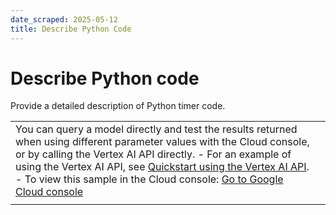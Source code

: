 ```yaml
---
date_scraped: 2025-05-12
title: Describe Python Code
---
```


# Describe Python code 

Provide a detailed description of Python timer code.

| | |
| --- | --- |
| You can query a model directly and test the results returned when using different parameter values with the Cloud console, or by calling the Vertex AI API directly. - For an example of using the Vertex AI API, see [Quickstart using the Vertex AI API](../../start/quickstarts/api-quickstart.md). - To view this sample in the Cloud console: [Go to Google Cloud console](https://console.cloud.google.com/vertex-ai/generative/language/prompt-examples/Describe%20Python%20code) | |
| | | | --- | | **System instructions** | | | You are a technical writer. | Prompt Freeform Could you please generate detailed documentation for the following Python code? I need a one-paragraph summary of the overall purpose of the code at the beginning and a thorough explanation of each function below it. ```python import tkinter as tk import time def start_timer(): global running if not running: update_timer() running = True def stop_timer(): global running if running: root.after_cancel(update_time) running = False def reset_timer(): global running, elapsed_time if running: root.after_cancel(update_time) running = False elapsed_time = 0 timer_label.config(text="00:00:00") def update_timer(): global elapsed_time, update_time elapsed_time += 1 timer_label.config(text=time.strftime('%H:%M:%S', time.gmtime(elapsed_time))) update_time = root.after(1000, update_timer) root = tk.Tk() root.title("Stopwatch") running = False elapsed_time = 0 timer_label = tk.Label(root, text="00:00:00", font=("Arial", 30)) timer_label.pack(pady=20) start_button = tk.Button(root, text="Start", command=start_timer, font=("Arial", 14)) start_button.pack(side="left", padx=20) stop_button = tk.Button(root, text="Stop", command=stop_timer, font=("Arial", 14)) stop_button.pack(side="left", padx=20) reset_button = tk.Button(root, text="Reset", command=reset_timer, font=("Arial", 14)) reset_button.pack(side="left", padx=20) root.mainloop() ``` Response This Python code implements a simple stopwatch application using the Tkinter library. The program creates a graphical user interface (GUI) with a timer display and buttons to start, stop, and reset the stopwatch. The timer updates every second, displaying elapsed time in HH:MM:SS format. The application utilizes global variables to manage the timer's state and elapsed time, ensuring consistent updates and control over the timer's functionality. Function Details: **1. `start_timer()`:** This function initiates the stopwatch timer. It first checks the `running` flag. If the stopwatch is not already running (`running` is False), it calls the `update_timer()` function to begin the timer update process and sets the `running` flag to True. This prevents multiple simultaneous timer instances. **2. `stop_timer()`:** This function halts the running stopwatch. It checks if the stopwatch is currently running (`running` is True). If so, it uses `root.after_cancel(update_time)` to cancel the scheduled `update_timer()` calls, effectively stopping the timer. Finally, it sets the `running` flag to False. **3. `reset_timer()`:** This function resets the stopwatch to its initial state. It first checks if the timer is running. If it is, it stops the timer using `stop_timer()`'s functionality. Then, it resets the `elapsed_time` variable to 0 and updates the `timer_label` to display "00:00:00", visually reflecting the reset. **4. `update_timer()`:** This function is the core of the timer's functionality. It's called recursively every 1000 milliseconds (1 second) to update the displayed time. It increments the `elapsed_time` variable by 1 second. `time.strftime('%H:%M:%S', time.gmtime(elapsed_time))` formats the `elapsed_time` into a user-friendly HH:MM:SS string. This formatted time is then displayed using `timer_label.config(text=...)`. Crucially, `root.after(1000, update_timer)` schedules the function to call itself again after 1000 milliseconds, creating the recurring update loop. The `update_time` variable stores the ID of this scheduled call, allowing it to be cancelled by `root.after_cancel()`. **Global Variables:** - `running`: A boolean flag indicating whether the stopwatch is currently running. - `elapsed_time`: An integer representing the total elapsed time in seconds. - `update_time`: An integer representing the ID of the scheduled `update_timer()` call, used for cancellation. This is only relevant while the timer is running. **Tkinter Elements:** The code uses Tkinter to create the GUI elements: - `root`: The main application window. - `timer_label`: A label to display the elapsed time. - `start_button`, `stop_button`, `reset_button`: Buttons to control the stopwatch. Each button's `command` attribute is linked to the respective function. The `root.mainloop()` statement starts the Tkinter event loop, keeping the application running and responsive to user interactions. | | | | | --- | --- | | **Model:** | gemini-1.5-flash-002 | | **Temperature:** | 0.2 | | **Max output tokens:** | 8192 | | **TopK:** | 40.0 | | **TopP:** | 0.95 | |
